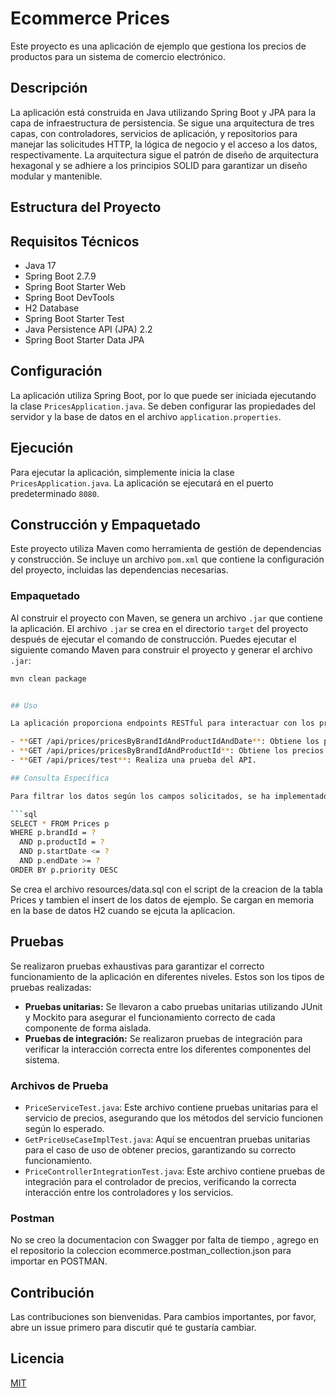 # Ecommerce Prices

Este proyecto es una aplicación de ejemplo que gestiona los precios de productos para un sistema de comercio electrónico.

## Descripción

La aplicación está construida en Java utilizando Spring Boot y JPA para la capa de infraestructura de persistencia. Se sigue una arquitectura de tres capas, con controladores, servicios de aplicación, y repositorios para manejar las solicitudes HTTP, la lógica de negocio y el acceso a los datos, respectivamente. La arquitectura sigue el patrón de diseño de arquitectura hexagonal y se adhiere a los principios SOLID para garantizar un diseño modular y mantenible.

## Estructura del Proyecto



## Requisitos Técnicos

- Java 17
- Spring Boot 2.7.9
- Spring Boot Starter Web
- Spring Boot DevTools
- H2 Database
- Spring Boot Starter Test
- Java Persistence API (JPA) 2.2
- Spring Boot Starter Data JPA

## Configuración

La aplicación utiliza Spring Boot, por lo que puede ser iniciada ejecutando la clase `PricesApplication.java`. Se deben configurar las propiedades del servidor y la base de datos en el archivo `application.properties`.

## Ejecución

Para ejecutar la aplicación, simplemente inicia la clase `PricesApplication.java`. La aplicación se ejecutará en el puerto predeterminado `8080`.

## Construcción y Empaquetado

Este proyecto utiliza Maven como herramienta de gestión de dependencias y construcción. Se incluye un archivo `pom.xml` que contiene la configuración del proyecto, incluidas las dependencias necesarias.

### Empaquetado

Al construir el proyecto con Maven, se genera un archivo `.jar` que contiene la aplicación. El archivo `.jar` se crea en el directorio `target` del proyecto después de ejecutar el comando de construcción. Puedes ejecutar el siguiente comando Maven para construir el proyecto y generar el archivo `.jar`:

```bash
mvn clean package


## Uso

La aplicación proporciona endpoints RESTful para interactuar con los precios de productos:

- **GET /api/prices/pricesByBrandIdAndProductIdAndDate**: Obtiene los precios por ID de marca, ID de producto y rango de fechas.
- **GET /api/prices/pricesByBrandIdAndProductId**: Obtiene los precios por ID de marca y ID de producto.
- **GET /api/prices/test**: Realiza una prueba del API.

## Consulta Específica

Para filtrar los datos según los campos solicitados, se ha implementado un método JPA específico llamado `findByBrandIdAndProductIdAndStartDateLessThanEqualAndEndDateGreaterThanEqualOrderByPriorityDesc`. Este método realiza la siguiente consulta SQL:

```sql
SELECT * FROM Prices p 
WHERE p.brandId = ? 
  AND p.productId = ? 
  AND p.startDate <= ? 
  AND p.endDate >= ? 
ORDER BY p.priority DESC
```
Se crea el archivo resources/data.sql con el script de la creacion de la tabla Prices y tambien el insert de los datos de ejemplo.
Se cargan en memoria en la base de datos H2 cuando se ejcuta la aplicacion.



## Pruebas

Se realizaron pruebas exhaustivas para garantizar el correcto funcionamiento de la aplicación en diferentes niveles. Estos son los tipos de pruebas realizadas:

- **Pruebas unitarias:** Se llevaron a cabo pruebas unitarias utilizando JUnit y Mockito para asegurar el funcionamiento correcto de cada componente de forma aislada.
- **Pruebas de integración:** Se realizaron pruebas de integración para verificar la interacción correcta entre los diferentes componentes del sistema.

### Archivos de Prueba

- `PriceServiceTest.java`: Este archivo contiene pruebas unitarias para el servicio de precios, asegurando que los métodos del servicio funcionen según lo esperado.
- `GetPriceUseCaseImplTest.java`: Aquí se encuentran pruebas unitarias para el caso de uso de obtener precios, garantizando su correcto funcionamiento.
- `PriceControllerIntegrationTest.java`: Este archivo contiene pruebas de integración para el controlador de precios, verificando la correcta interacción entre los controladores y los servicios.


### Postman

No se creo la documentacion con Swagger por falta de tiempo , agrego en el repositorio la coleccion ecommerce.postman_collection.json para importar en POSTMAN.



## Contribución

Las contribuciones son bienvenidas. Para cambios importantes, por favor, abre un issue primero para discutir qué te gustaría cambiar.

## Licencia

[MIT](https://choosealicense.com/licenses/mit/)
